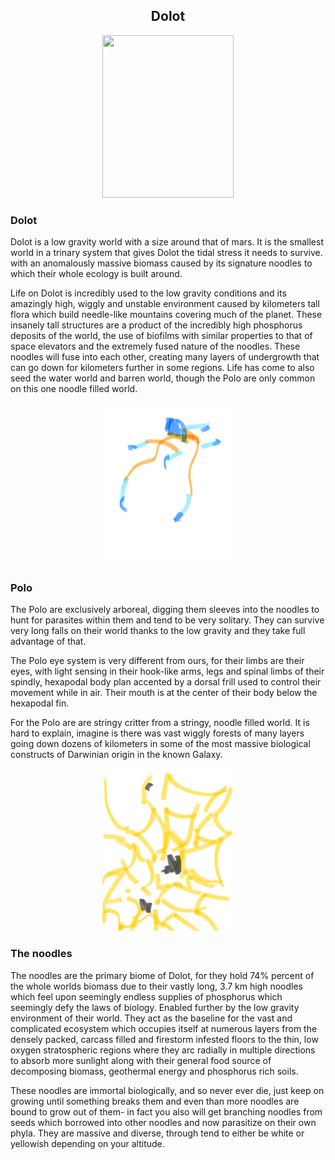 <h2 align="center">Dolot
</h2>
<p align="center">
<img src="https://github.com/Insculpo/Sandbox_Galaxy/blob/Galactic/Stellar_Abyss_Setting_Bible/Photo_Directory/Dolot.png" width="210" height="260">
</p>

### Dolot

Dolot is a low gravity world with a size around that of mars.  It is the smallest world in a trinary system that gives Dolot the tidal stress it needs to survive. with an anomalously massive biomass caused by its signature noodles to which their whole ecology is built around.

Life on Dolot is incredibly used to the low gravity conditions and its amazingly high, wiggly and unstable environment caused by kilometers tall flora which build needle-like mountains covering much of the planet.  These insanely tall structures are a product of the incredibly high phosphorus deposits of the world, the use of biofilms with similar properties to that of space elevators and the extremely fused nature of the noodles.  These noodles will fuse into each other, creating many layers of undergrowth that can go down for kilometers further in some regions.  Life has come to also seed the water world and barren world, though the Polo are only common on this one noodle filled world. 

<p align="center">
<img src="https://github.com/Insculpo/Sandbox_Galaxy/blob/Galactic/Stellar_Abyss_Setting_Bible/Photo_Directory/Polo.png" width="210" height="260">
</p>

### Polo

The Polo are exclusively arboreal, digging them sleeves into the noodles to hunt for parasites within them and tend to be very solitary.  They can survive very long falls on their world thanks to the low gravity and they take full advantage of that.

The Polo eye system is very different from ours, for their limbs are their eyes, with light sensing in their hook-like arms, legs and spinal limbs of their spindly, hexapodal body plan accented by a dorsal frill used to control their movement while in air.  Their mouth is at the center of their body below the hexapodal fin.

For the Polo are are stringy critter from a stringy, noodle filled world.  It is hard to explain, imagine is there was vast wiggly forests of many layers going down dozens of kilometers in some of the most massive biological constructs of Darwinian origin in the known Galaxy.

<p align="center">
<img src="https://github.com/Insculpo/Sandbox_Galaxy/blob/Galactic/Stellar_Abyss_Setting_Bible/Photo_Directory/Noodles.png" width="210" height="260">
</p>

### The noodles

The noodles are the primary biome of Dolot, for they hold 74% percent of the whole worlds biomass due to their vastly long, 3.7 km high noodles which feel upon seemingly endless supplies of phosphorus which seemingly defy the laws of biology.  Enabled further by the low gravity environment of their world.  They act as the baseline for the vast and complicated ecosystem which occupies itself at numerous layers from the densely packed, carcass filled and firestorm infested floors to the thin, low oxygen stratospheric regions where they arc radially in multiple directions to absorb more sunlight along with their general food source of decomposing biomass, geothermal energy and phosphorus rich soils.  

These noodles are immortal biologically, and so never ever die, just keep on growing until something breaks them and even than more noodles are bound to grow out of them- in fact you also will get branching noodles from seeds which borrowed into other noodles and now parasitize on their own phyla.  They are massive and diverse, through tend to either be white or yellowish depending on your altitude.

